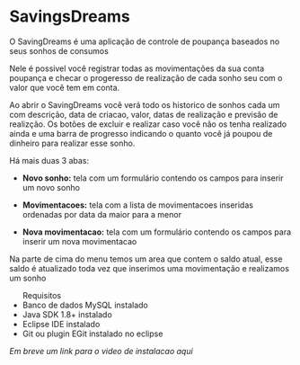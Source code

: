 <html>
<h1> SavingsDreams</h1>

O SavingDreams é uma aplicação de controle de poupança baseados no seus sonhos de consumos

Nele é possivel você registrar todas as movimentações da sua conta poupança e checar o progeresso de realização de cada sonho seu com o valor que você tem em conta.

Ao abrir o SavingDreams você verá todo os historico de sonhos cada um com descrição, data de criacao, valor, datas de realização e previsão de realizção. Os botões de excluir e realizar caso você não os tenha realizado ainda e uma barra de progresso indicando o quanto você já poupou de dinheiro para realizar esse sonho.

Há mais duas 3 abas:

* <b>Novo sonho:</b> tela com um formulário contendo os campos para inserir um novo sonho

* <b>Movimentacoes:</b> tela com a lista de movimentacoes inseridas ordenadas por data da maior para a menor

* <b>Nova movimentacao:</b> tela com um formulário contendo os campos para inserir um nova movimentacao

Na parte de cima do menu temos um area que contem o saldo atual, esse saldo é atualizado toda vez que inserimos uma movimentação e realizamos um sonho


<ul> 
Requisitos
<li>Banco de dados MySQL instalado</li>
<li>Java SDK 1.8+ instalado</li>
<li>Eclipse IDE instalado</li>
<li>Git ou plugin EGit instalado no eclipse </li>
</ul>

*Em breve um link para o video de instalacao aqui*

</html>
